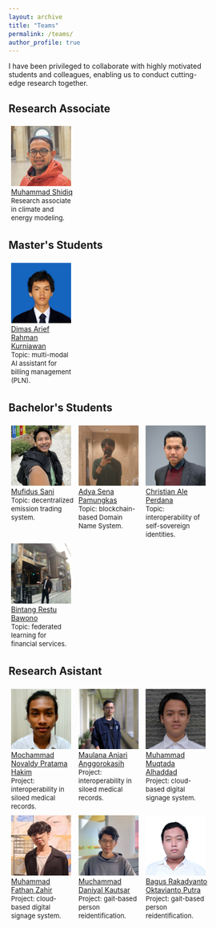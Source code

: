 ```yaml
---
layout: archive
title: "Teams"
permalink: /teams/
author_profile: true
---
```


<style> * { box-sizing: border-box; } .img-container { float: left; width: 33.33%; padding: 5px; } .clearfix::after { content: ""; clear: both; display: table; }
    
</style>

I have been privileged to collaborate with highly motivated students and colleagues, enabling us to conduct cutting-edge research together.

Research Associate
------------------
<div class="clearfix">
    <div class="img-container">
        <img src="../images/teams/shidiq.jpg" style="width:120px;height:120px"> <br>
        <a href="https://www.linkedin.com/in/shidiq-muhammad-72972140/" target="_blank">Muhammad Shidiq</a> <br>
        <font size="2">Research associate in climate and energy modeling.</font>
    </div>
</div>

Master's Students
-----------------
<div class="clearfix">
    <div class="img-container">
        <img src="../images/teams/dimas.jpeg" style="width:120px;height:120px"> <br>
        <a href="#" target="_blank">Dimas Arief Rahman Kurniawan</a> <br>
        <font size="2">Topic: multi-modal AI assistant for billing management (PLN).</font>
    </div>
</div>

Bachelor's Students
-------------------
<div class="clearfix">
    <div class="img-container">
        <img src="../images/teams/sani.png" style="width:120px;height:120px"> <br>
        <a href="https://www.linkedin.com/in/mufidussani/" target="_blank">Mufidus Sani</a> <br>
        <font size="2">Topic: decentralized emission trading system.</font>
    </div>
    <div class="img-container">
        <img src="../images/teams/sena.png" style="width:120px;height:120px"> <br>
        <a href="https://www.linkedin.com/in/adyasena/" target="_blank">Adya Sena Pamungkas</a> <br>
        <font size="2">Topic: blockchain-based Domain Name System.</font>
    </div>
    <div class="img-container">
    <img src="../images/teams/ale.png" style="width:120px;height:120px"> <br>
    <a href="https://www.linkedin.com/in/christianale/" target="_blank">Christian Ale Perdana</a> <br>
    <font size="2">Topic: interoperability of self-sovereign identities.</font>
    </div>
</div>

<div class="clearfix">
    <div class="img-container">
        <img src="../images/teams/bintang.png" style="width:120px;height:120px"> <br>
        <a href="https://www.linkedin.com/in/bintangrestubawono/" target="_blank">Bintang Restu Bawono</a> <br>
        <font size="2">Topic: federated learning for financial services.</font>
    </div>
</div>

Research Asistant
-----------------
<div class="clearfix">
    <div class="img-container">
        <img src="../images/teams/novaldy.jpeg" style="width:120px;height:120px"> <br>
        <a href="#" target="_blank">Mochammad Novaldy Pratama Hakim</a> <br>
        <font size="2">Project: interoperability in siloed medical records.</font>
    </div>
    <div class="img-container">
        <img src="../images/teams/maul.jpeg" style="width:120px;height:120px"> <br>
        <a href="https://www.linkedin.com/in/maulana-anjari-anggorokasih/" target="_blank">Maulana Anjari Anggorokasih</a> <br>
        <font size="2">Project: interoperability in siloed medical records.</font>
    </div>
    <div class="img-container">
    <img src="../images/teams/muqtada.jpeg" style="width:120px;height:120px"> <br>
    <a href="https://www.linkedin.com/in/muhammad-muqtada-alhaddad-b02b44195/" target="_blank">Muhammad Muqtada Alhaddad</a> <br>
    <font size="2">Project: cloud-based digital signage system.</font>
    </div>
</div>

<div class="clearfix">
    <div class="img-container">
        <img src="../images/teams/fathan.jpeg" style="width:120px;height:120px"> <br>
        <a href="https://www.linkedin.com/in/muhammadfathanzahir/" target="_blank">Muhammad Fathan Zahir</a> <br>
        <font size="2">Project: cloud-based digital signage system.</font>
    </div>
    <div class="img-container">
        <img src="../images/teams/daniyal.jpeg" style="width:120px;height:120px"> <br>
        <a href="https://www.linkedin.com/in/mdaniyalk/" target="_blank">Muchammad Daniyal Kautsar</a> <br>
        <font size="2">Project: gait-based person reidentification.</font>
    </div>
    <div class="img-container">
    <img src="../images/teams/raka.jpeg" style="width:120px;height:120px"> <br>
    <a href="https://id.linkedin.com/in/bagus-rakadyanto-oktavianto-putra-0b0839221" target="_blank">Bagus Rakadyanto Oktavianto Putra</a> <br>
    <font size="2">Project: gait-based person reidentification.</font>
    </div>
</div>
